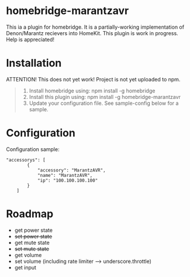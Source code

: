 # homebridge-marantzavr

This ia a plugin for homebridge. It is a partially-working implementation of Denon/Marantz recievers into HomeKit. This plugin is work in progress. Help is appreciated!

# Installation

ATTENTION! This does not yet work! Project is not yet uploaded to npm.

> 1. Install homebridge using: npm install -g homebridge <br>
> 2. Install this plugin using: npm install -g homebridge-marantzavr <br>
> 3. Update your configuration file. See sample-config below for a sample. 

# Configuration

Configuration sample:

```
"accessorys": [
        {
            "accessory": "MarantzAVR",
            "name": "MarantzAVR",
            "ip": "100.100.100.100"
        }
    ]
```

# Roadmap

- get power state
- ~~set power state~~
- get mute state
- ~~set mute state~~
- get volume
- set volume (including rate limiter --> underscore.throttle)
- get input
 
